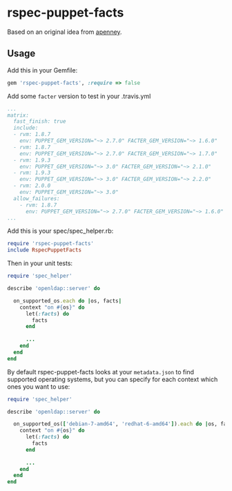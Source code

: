 rspec-puppet-facts
==================

Based on an original idea from [apenney](https://github.com/apenney/puppet_facts/).

Usage
-----

Add this in your Gemfile:

```ruby
gem 'rspec-puppet-facts', :require => false
```

Add some `facter` version to test in your .travis.yml

```yaml
...
matrix:
  fast_finish: true
  include:
  - rvm: 1.8.7
    env: PUPPET_GEM_VERSION="~> 2.7.0" FACTER_GEM_VERSION="~> 1.6.0"
  - rvm: 1.8.7
    env: PUPPET_GEM_VERSION="~> 2.7.0" FACTER_GEM_VERSION="~> 1.7.0"
  - rvm: 1.9.3
    env: PUPPET_GEM_VERSION="~> 3.0" FACTER_GEM_VERSION="~> 2.1.0"
  - rvm: 1.9.3
    env: PUPPET_GEM_VERSION="~> 3.0" FACTER_GEM_VERSION="~> 2.2.0"
  - rvm: 2.0.0
    env: PUPPET_GEM_VERSION="~> 3.0"
  allow_failures:
    - rvm: 1.8.7
      env: PUPPET_GEM_VERSION="~> 2.7.0" FACTER_GEM_VERSION="~> 1.6.0"
...
```

Add this is your spec/spec_helper.rb:

```ruby
require 'rspec-puppet-facts'
include RspecPuppetFacts
```

Then in your unit tests:

```ruby
require 'spec_helper'

describe 'openldap::server' do

  on_supported_os.each do |os, facts|
    context "on #{os}" do
      let(:facts) do
        facts
      end
      
      ...
    end
  end
end
```
By default rspec-puppet-facts looks at your `metadata.json` to find supported operating systems, but you can specify for each context which ones you want to use:

```ruby
require 'spec_helper'

describe 'openldap::server' do

  on_supported_os(['debian-7-amd64', 'redhat-6-amd64']).each do |os, facts|
    context "on #{os}" do
      let(:facts) do
        facts
      end
      
      ...
    end
  end
end
```
